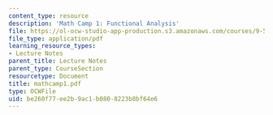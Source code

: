 ```yaml
---
content_type: resource
description: 'Math Camp 1: Functional Analysis'
file: https://ol-ocw-studio-app-production.s3.amazonaws.com/courses/9-520-statistical-learning-theory-and-applications-spring-2003/be260f77ee2b9ac1b0808223b8bf64e6_mathcamp1.pdf
file_type: application/pdf
learning_resource_types:
- Lecture Notes
parent_title: Lecture Notes
parent_type: CourseSection
resourcetype: Document
title: mathcamp1.pdf
type: OCWFile
uid: be260f77-ee2b-9ac1-b080-8223b8bf64e6
---
```

